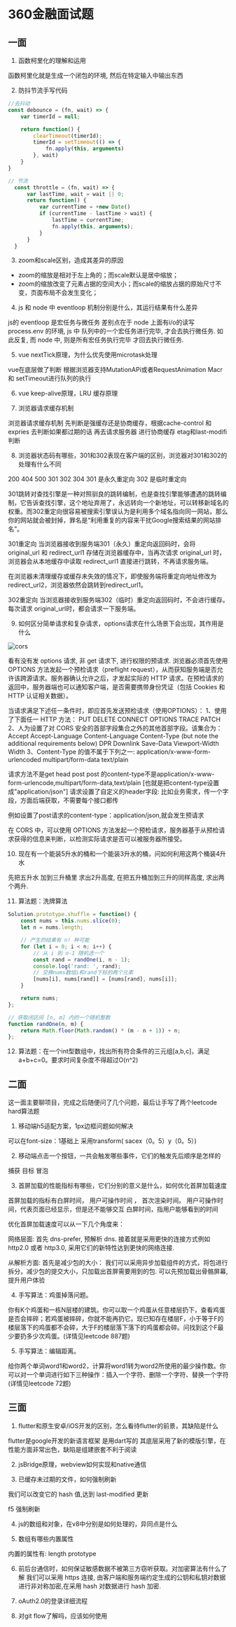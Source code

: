 # 360金融面试题

## 一面

01. 函数柯里化的理解和运用

  函数柯里化就是生成一个闭包的环境, 然后在特定输入中输出东西

02. 防抖节流手写代码

``` js
//去抖动
const debounce = (fn, wait) => {
    var timerId = null;

    return function() {
        clearTimeout(timerId);
        timerId = setTimeout(() => {
            fn.apply(this, arguments)
        }, wait)
    }
}
```

``` js
// 节流
  const throttle = (fn, wait) => {
      var lastTime, wait = wait || 0;
      return function() {
          var currentTime = +new Date()
          if (currentTime - lastTime > wait) {
              lastTime = currentTime;
              fn.apply(this, arguments);
          }
      }
  }
```

03. zoom和scale区别，造成其差异的原因

* zoom的缩放是相对于左上角的；而scale默认是居中缩放；
* zoom的缩放改变了元素占据的空间大小；而scale的缩放占据的原始尺寸不变，页面布局不会发生变化；

04. js 和 node 中 eventloop 机制分别是什么，其运行结果有什么差异

js的 eventloop 是宏任务与微任务 差别点在于 node 上面有i/o的读写 process.env 的环境, js 中 队列中的一个宏任务进行完毕, 才会去执行微任务. 如此反复, 而 node 中, 则是所有宏任务执行完毕 才回去执行微任务.

05. vue nextTick原理，为什么优先使用microtask处理

vue在底层做了判断 根据浏览器支持MutationAPi或者RequestAnimation Macr和 setTimeout进行队列的执行

06. vue keep-alive原理，LRU 缓存原理

07. 浏览器请求缓存机制

浏览器请求缓存机制 先判断是强缓存还是协商缓存，根据cache-control 和expries 去判断如果都过期的话 再去请求服务器 进行协商缓存 etag和last-modifi 判断

08. 浏览器状态码有哪些，301和302表现在客户端的区别，浏览器对301和302的处理有什么不同

 200 404 500 301 302 304
301 是永久重定向  302 是临时重定向

301跳转对查找引擎是一种对照驯良的跳转编制，也是查找引擎能够遭遇的跳转编制，它告诉查找引擎，这个地址弃用了，永远转向一个新地址，可以转移新域名的权重。而302重定向很容易被搜索引擎误认为是利用多个域名指向同一网站，那么你的网站就会被封掉，罪名是“利用重复的内容来干扰Google搜索结果的网站排名”。

301重定向
当浏览器接收到服务端301（永久）重定向返回码时，会将 original_url 和 redirect_url1 存储在浏览器缓存中，当再次请求 original_url 时，浏览器会从本地缓存中读取 redirect_url1 直接进行跳转，不再请求服务端。

在浏览器未清理缓存或缓存未失效的情况下，即使服务端将重定向地址修改为redirect_url2，浏览器依然会跳转到redirect_url1。

302重定向
当浏览器接收到服务端302（临时）重定向返回码时，不会进行缓存。每次请求 original_url时，都会请求一下服务端。

09. 如何区分简单请求和复杂请求，options请求在什么场景下会出现，其作用是什么

![cors](https://tva1.sinaimg.cn/large/0081Kckwgy1gjz3skllorj30iy099abs.jpg)

看有没有发 options 请求, 非 get 请求下, 进行权限的预请求.
浏览器必须首先使用 OPTIONS 方法发起一个预检请求（preflight request），从而获知服务端是否允许该跨源请求。服务器确认允许之后，才发起实际的 HTTP 请求。在预检请求的返回中，服务器端也可以通知客户端，是否需要携带身份凭证（包括 Cookies 和 HTTP 认证相关数据）。

当请求满足下述任一条件时，即应首先发送预检请求（使用OPTIONS）：
1、使用了下面任一 HTTP 方法：
PUT
DELETE
CONNECT
OPTIONS
TRACE
PATCH
2、人为设置了对 CORS 安全的首部字段集合之外的其他首部字段。该集合为：
Accept
Accept-Language
Content-Language
Content-Type (but note the additional requirements below)
DPR
Downlink
Save-Data
Viewport-Width
Width
3、Content-Type 的值不属于下列之一:
application/x-www-form-urlencoded
multipart/form-data
text/plain

请求方法不是get head post
post 的content-type不是application/x-www-form-urlencode,multipart/form-data,text/plain [也就是把content-type设置成"application/json"]
请求设置了自定义的header字段: 比如业务需求，传一个字段，方面后端获取，不需要每个接口都传

例如设置了post请求的content-type：application/json,就会发生预请求

在 CORS 中，可以使用 OPTIONS 方法发起一个预检请求，服务器基于从预检请求获得的信息来判断，以检测实际请求是否可以被服务器所接受。

10. 现在有一个能装5升水的桶和一个能装3升水的桶，问如何利用这两个桶装4升水

先把五升水 加到三升桶里 求出2升高度, 在把五升桶加到三升的同样高度, 求出两个两升.

11. 算法题：洗牌算法

``` js
Solution.prototype.shuffle = function() {
    const nums = this.nums.slice(0);
    let n = nums.length;

    // 产生的结果有 n! 种可能
    for (let i = 0; i < n; i++) {
        // 从 i 到 n-1 随机选一个
        const rand = randOne(i, n - 1);
        console.log('rand: ', rand);
        // 交换nums数组i和rand下标的两个元素
        [nums[i], nums[rand]] = [nums[rand], nums[i]];
    }

    return nums;
};

// 获取闭区间 [n, m] 内的一个随机整数
function randOne(n, m) {
    return Math.floor(Math.random() * (m - n + 1)) + n;
};
```

12. 算法题：在一个int型数组中，找出所有符合条件的三元组[a,b,c]，满足a+b+c=0。要求时间复杂度不得超过O(n^2)

## 二面

这一面主要聊项目，完成之后随便问了几个问题，最后让手写了两个leetcode hard算法题

01. 移动端h5适配方案，1px边框问题如何解决

 可以在font-size：1基础上 采用transform( sacex（0。5）y（0。5）)

02. 移动端点击一个按钮，一共会触发哪些事件，它们的触发先后顺序是怎样的

捕获 目标 冒泡

03. 首屏加载的性能指标有哪些，它们分别的意义是什么，如何优化首屏加载速度

首屏加载的指标有白屏时间， 用户可操作时间 ， 首次渲染时间。
用户可操作时间，代表页面已经显示，但是还不能够交互
白屏时间，指用户能够看到的时间

优化首屏加载速度可以从一下几个角度来：

网络层面: 首先 dns-prefer, 预解析 dns. 接着就是采用更快的连接方式例如 http2.0 或者 http3.0, 采用它们的新特性达到更快的网络连接.

从解析方面: 首先是减少包的大小： 我们可以采用异步加载组件的方式，将包进行拆分，减少包的提交大小，只加载出首屏需要用到的包.
可以先预加载出骨骼屏幕, 提升用户体验

04. 手写算法：鸡蛋掉落问题。

你有K个鸡蛋和一栋N层楼的建筑。你可以取一个鸡蛋从任意楼层扔下，查看鸡蛋是否会摔碎；若鸡蛋被摔碎，你就不能再扔它。现已知存在楼层F，小于等于F的楼层落下的鸡蛋都不会碎，大于F的楼层落下落下的鸡蛋都会碎。问找到这个F最少要扔多少次鸡蛋。(详情见leetcode 887题)

05. 手写算法：编辑距离。

给你两个单词word1和word2，计算将word1转为word2所使用的最少操作数。你可以对一个单词进行如下三种操作：插入一个字符、删除一个字符、替换一个字符(详情见leetcode 72题)

## 三面

01. flutter和原生安卓/iOS开发的区别，怎么看待flutter的前景，其缺陷是什么

flutter是google开发的新语言框架 是用dart写的 其底层采用了新的模版引擎，在性能方面非常出色，缺陷是组建嵌套不利于阅读

02. jsBridge原理，webview如何实现和native通信

03. 已缓存未过期的文件，如何强制刷新

我们可以改变它的 hash 值,达到 last-modified 更新

f5 强制刷新

04. js的数组和对象，在v8中分别是如何处理的，异同点是什么

05. 数组有哪些内置属性

内置的属性有: length prototype

06. 前后台通信时，如何保证敏感数据不被第三方窃听获取。对加密算法有什么了解
  我们可以采用 https 连接, 由客户端和服务端约定生成的公钥和私钥对数据进行非对称加密,在采用 hash 对数据进行 hash 加密.

07. oAuth2.0的登录详细流程

08. 对git flow了解吗，应该如何使用
